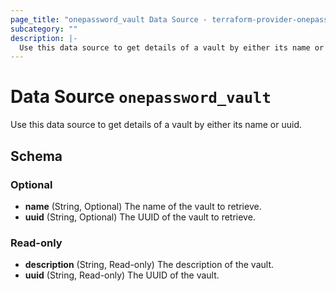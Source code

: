 ```yaml
---
page_title: "onepassword_vault Data Source - terraform-provider-onepassword"
subcategory: ""
description: |-
  Use this data source to get details of a vault by either its name or uuid.
---
```


# Data Source `onepassword_vault`

Use this data source to get details of a vault by either its name or uuid.



## Schema

### Optional

- **name** (String, Optional) The name of the vault to retrieve.
- **uuid** (String, Optional) The UUID of the vault to retrieve.

### Read-only

- **description** (String, Read-only) The description of the vault.
- **uuid** (String, Read-only) The UUID of the vault. 
